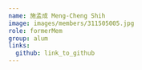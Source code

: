 ```yaml
---
name: 施孟成 Meng-Cheng Shih 
image: images/members/311505005.jpg 
role: formerMem
group: alum
links:
  github: link_to_github 
---
```

